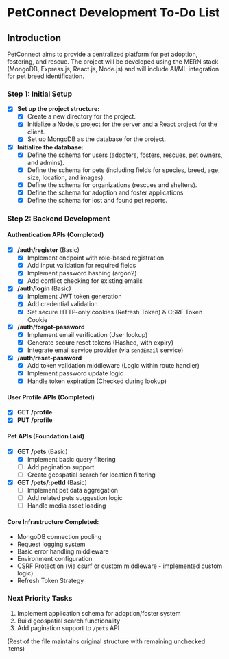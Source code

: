 # PetConnect Development To-Do List

## Introduction

PetConnect aims to provide a centralized platform for pet adoption, fostering, and rescue. The project will be developed using the MERN stack (MongoDB, Express.js, React.js, Node.js) and will include AI/ML integration for pet breed identification.

### Step 1: Initial Setup

- [x] **Set up the project structure:**
    - [x] Create a new directory for the project.
    - [x] Initialize a Node.js project for the server and a React project for the client.
    - [x] Set up MongoDB as the database for the project.

- [x] **Initialize the database:**
    - [x] Define the schema for users (adopters, fosters, rescues, pet owners, and admins).
    - [x] Define the schema for pets (including fields for species, breed, age, size, location, and images).
    - [x] Define the schema for organizations (rescues and shelters).
    - [x] Define the schema for adoption and foster applications.
    - [x] Define the schema for lost and found pet reports.

### Step 2: Backend Development

#### Authentication APIs (Completed)
- [x] **/auth/register** (Basic)
  - [x] Implement endpoint with role-based registration
  - [x] Add input validation for required fields
  - [x] Implement password hashing (argon2)
  - [x] Add conflict checking for existing emails

- [x] **/auth/login** (Basic)
  - [x] Implement JWT token generation
  - [x] Add credential validation
  - [x] Set secure HTTP-only cookies (Refresh Token) & CSRF Token Cookie

- [x] **/auth/forgot-password**
  - [x] Implement email verification (User lookup)
  - [x] Generate secure reset tokens (Hashed, with expiry)
  - [x] Integrate email service provider (via `sendEmail` service)

- [x] **/auth/reset-password**
  - [x] Add token validation middleware (Logic within route handler)
  - [x] Implement password update logic
  - [x] Handle token expiration (Checked during lookup)

#### User Profile APIs (Completed)
- [x] **GET /profile**
- [x] **PUT /profile**

#### Pet APIs (Foundation Laid)
- [x] **GET /pets** (Basic)
  - [x] Implement basic query filtering
  - [ ] Add pagination support
  - [ ] Create geospatial search for location filtering

- [x] **GET /pets/:petId** (Basic)
  - [ ] Implement pet data aggregation
  - [ ] Add related pets suggestion logic
  - [ ] Handle media asset loading

#### Core Infrastructure Completed:
- MongoDB connection pooling
- Request logging system
- Basic error handling middleware
- Environment configuration
- CSRF Protection (via csurf or custom middleware - implemented custom logic)
- Refresh Token Strategy

### Next Priority Tasks
1. Implement application schema for adoption/foster system
2. Build geospatial search functionality
3. Add pagination support to `/pets` API

(Rest of the file maintains original structure with remaining unchecked items)